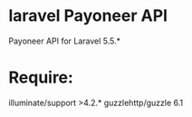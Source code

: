 laravel Payoneer API
================

Payoneer API for Laravel 5.5.*

Require:
================
illuminate/support >4.2.*
guzzlehttp/guzzle 6.1